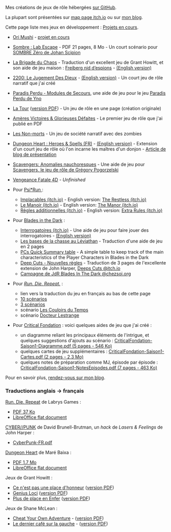 Mes créations de jeux de rôle hébergées [sur GitHub](https://github.com/Lucas-C/jdr/).

La plupart sont présentées sur [map page itch.io](https://lucas-c.itch.io/)
ou sur [mon blog](https://chezsoi.org/lucas/blog/pages/jeux-de-role.html).

Cette page liste mes jeux en développement : [Projets en cours](https://chezsoi.org/lucas/blog/pages/projets-en-cours.html).

- [Ori Mushi](OriMushi) - [projet en cours](https://chezsoi.org/lucas/blog/projets-en-cours.html)
- [Sombre : Lab Escape](https://lucas-c.itch.io/sombre-lab-escape) - PDF 21 pages, 8 Mo - Un court scénario pour [SOMBRE Zéro de Johan Scipion](https://www.terresetranges.net/sombre.html)
- [La Brigade du Chaos](https://lucas-c.itch.io/la-brigade-du-chaos) - Traduction d'un excellent jeu de Grant Howitt, et son aide de jeu maison : [Freiberg nid d’espions](https://lucas-c.itch.io/la-brigade-du-chaos-freiberg-nid-despions) - [(English version)](https://lucas-c.itch.io/havoc-brigade-freiberg-spy-nest)
- [2200: Le Jugement Des Dieux](https://lucas-c.itch.io/2200-le-jugement-des-dieux) - [(English version)](2200_le_jugement_des_dieux/2200_the_gods_judgement.html) - Un court jeu de rôle narratif que j'ai créé
- [Paradis Perdu - Modules de Secours](https://lucas-c.itch.io/modules-de-secours), une aide de jeu pour le jeu [Paradis Perdu de Yno](https://www.misterfrankenstein.com/wordpress/?p=5388)
- [La Tour](latour) ([version PDF](https://chezsoi.org/s/LaTourPDFDownload)) - Un jeu de rôle en une page (création originale)
- [Amères Victoires & Glorieuses Défaites](https://lucas-c.itch.io/ameres-victoires-glorieuses-defaites) - Le premier jeu de rôle que j'ai publié en PDF
- [Les Non-morts](https://lucas-c.itch.io/les-non-morts) - Un jeu de société narratif avec des zombies
- [Dungeon Heart : Heroes & Spells (FR)](DungeonHeartHeroesAndSpells) - [(English version)](DungeonHeartHeroesAndSpells/DungeonHeartHeroesAndSpells_en.html) - Extension d'un court jeu de rôle où l'on incarne les maîtres d'un donjon - [Article de blog de présentation](dungeon-heart-heroes-and-spells.html)
- [Scavengers: Anomalies nauchoresques](scavengers) - Une aide de jeu pour [Scavengers, le jeu de rôle de Grégory Pogorzelski](http://awarestudios.blogspot.com/2014/01/scavengers.html)
- [Vengeance Fatale 4D](VengeanceFatale4D) - _Unfinished_

- Pour [Psi*Run ](https://electric-goat.net/products/1) :
  * [Implacables (itch.io)](https://lucas-c.itch.io/psirun-implacables) - English version: [The Restless (itch.io)](https://lucas-c.itch.io/psirun-the-restless)
  * [Le Manoir (itch.io)](https://lucas-c.itch.io/psirun-le-manoir) - English version: [The Manor (itch.io)](https://lucas-c.itch.io/psirun-the-manor)
  * [Règles additionnelles (itch.io)](https://lucas-c.itch.io/psirun-regles-additionnelles) - English version: [Extra Rules (itch.io)](https://lucas-c.itch.io/psirun-extra-rules)

- Pour [Blades in the Dark](https://fr.wikipedia.org/wiki/Blades_in_the_Dark) :
  * [Interrogatoires (itch.io)](https://lucas-c.itch.io/blades-in-the-dark-interrogatoires) - Une aide de jeu pour faire jouer des interrogatoires - [(English version)](https://lucas-c.itch.io/blades-in-the-dark-interrogation)
  * [Les bases de la chasse au Léviathan](https://lucas-c.github.io/jdr/BladesInTheDark/BitD-LesBasesDeLaChasseAuLeviathan.pdf) - Traduction d'une aide de jeu en 2 pages
  * [PCs Quick Summary table](https://lucas-c.github.io/jdr/BladesInTheDark/BitD-PCsQuickSummary.pdf) - A simple table to keep track of the main characteristics of the Player Characters in Blades in the Dark
  * [Deep Cuts - Nouvelles règles](https://lucas-c.github.io/jdr/BladesInTheDark/BitD-DeepCuts-NouvellesRegles.pdf) - Traduction de 3 pages de l'excellente extension de John Harper, [Deeps Cuts @itch.io](https://johnharper.itch.io/deep-cuts)
  * [Campagne de JdR Blades In The Dark @chezsoi.org](https://chezsoi.org/lucas/blog/pages/jdr-blades-in-the-dark.html)

- Pour [_Run. Die. Repeat._](https://labrysgames.itch.io/run-die-repeat) :
  * lien vers la traduction du jeu en français au bas de cette page
  * [10 scénarios](https://lucas-c.itch.io/10-scenarios-pour-run-die-repeat)
  * [3 scénarios](RunDieRepeat/RunDieRepeat-scenarios2-FR.html)
  * scénario [Les Couloirs du Temps](https://lucas-c.itch.io/les-couloirs-du-temps)
  * scénario [Docteur Lestrange](https://lucas-c.itch.io/docteur-lestrange)

- Pour [Critical Fondation](https://www.gigamic-adds.com/game/critical/foundation) :
voici quelques aides de jeu que j'ai créé :
  * un diagramme reliant les principaux éléments de l'intrigue, et quelques suggestions d'ajouts au scénario : [CriticalFondation-Saison1-Diagramme.pdf (5 pages - 546 Ko)](https://lucas-c.github.io/jdr/CriticalFondation/CriticalFondation-Saison1-Diagramme.pdf)
  * quelques cartes de jeu supplémentaires : [CriticalFondation-Saison1-Cartes.pdf (2 pages - 2,3 Mo)](https://lucas-c.github.io/jdr/CriticalFondation/CriticalFondation-Saison1-Cartes.pdf)
  * quelques notes de préparation comme MJ, épisode par épisode : [CriticalFondation-Saison1-NotesEpisodes.pdf (7 pages - 463 Ko)](https://lucas-c.github.io/jdr/CriticalFondation/CriticalFondation-Saison1-NotesEpisodes.pdf)

<!-- [Allegoria](Allegoria) -->
<!-- [AmnesicFantasy](AmnesicFantasy) -->
<!-- [chimera](chimera) -->
<!-- [dedale](dedale) -->
<!-- [EscapeGame](EscapeGame) -->
<!-- [LadyBlackbird](LadyBlackbird) -->
<!-- [MMM](MMM) -->
<!-- [Pathfinder](Pathfinder) -->
<!-- [PorteObjectifCartes](poc/PorteObjectifCartes.html) -->
<!-- [Sous Terre](sous-terre) -->

Pour en savoir plus, [rendez-vous sur mon blog](https://chezsoi.org/lucas/blog/).


<h3 id="translations">Traductions anglais → français</h3>

[Run. Die. Repeat](https://labrysgames.itch.io/run-die-repeat) de Labrys Games :

- [PDF 37 Ko](https://chezsoi.org/s/RDRfrdirectPDFdownload)
- [LibreOffice flat document](RunDieRepeat/RunDieRepeat-FR.fodt)

[CYBER//PUNK](https://dbb-8.itch.io/cyberpunk) de David Brunell-Brutman, un _hack_ de _Lasers & Feelings_ de John Harper :

- [CyberPunk-FR.pdf](https://chezsoi.org/s/CyberPunkFrPDFdownload)

[Dungeon Heart](https://mare-baixa.itch.io/dungeon-heart) de Maré Baixa :

- [PDF 1.7 Mo](https://chezsoi.org/s/DungeonHeartHeroesAndSpells16DirectPDFdownload)
- [LibreOffice flat document](DungeonHeartHeroesAndSpells/Dungeon%20Heart%20B%26W%20v1.6%20fr.fodg)


Jeux de Grant Howitt :

- [Ce n'est pas une place d'honneur](ce-nest-pas-une-place-dhonneur) ([version PDF](https://github.com/Lucas-C/jdr/releases/download/ce-nest-pas-une-place-dhonneur-v1.3/ce-nest-pas-une-place-dhonneur-v1.3.pdf))
- [Genius Loci](genius-loci) ([version PDF](https://chezsoi.org/s/GeniusLociDirectPDFDownload))
- [Plus de place en Enfer](plus-de-place-en-enfer) ([version PDF](https://chezsoi.org/s/PdPeEDirectPDFDownload))

Jeux de Shane McLean :

- [Cheat Your Own Adventure](CheatYourOwnAdventure) - ([version PDF](https://chezsoi.org/s/CYOAPDFDownload))
- [Le dernier café sur la gauche](LeDernierCafeSurLaGauche.html) - ([version PDF](https://chezsoi.org/s/LDCSLGPDFDownload))

